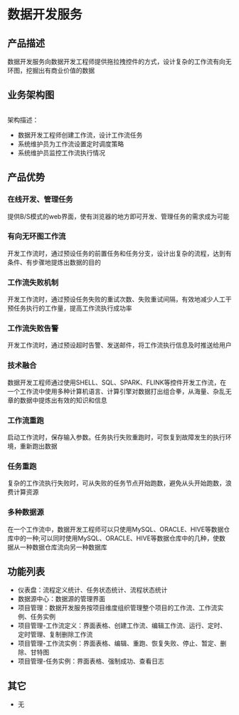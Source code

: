 # 数据开发服务

## 产品描述

数据开发服务向数据开发工程师提供拖拉拽控件的方式，设计复杂的工作流有向无环图，挖掘出有商业价值的数据

## 业务架构图

<img :src="$withBase('/operation/datadev_1.png')" style="zoom:35%">

架构描述：

- 数据开发工程师创建工作流，设计工作流任务
- 系统维护员为工作流设置定时调度策略
- 系统维护员监控工作流执行情况

## 产品优势

### 在线开发、管理任务

提供B/S模式的web界面，使有浏览器的地方即可开发、管理任务的需求成为可能

### 有向无环图工作流

开发工作流时，通过预设任务的前置任务和任务分支，设计出复杂的流程，达到有条件、有步骤地提炼出数据的目的

### 工作流失败机制

开发工作流时，通过预设任务失败的重试次数、失败重试间隔，有效地减少人工干预任务执行的工作量，提高工作流执行成功率

### 工作流失败告警

开发工作流时，通过预设超时告警、发送邮件，将工作流执行信息及时推送给用户

### 技术融合

数据开发工程师通过使用SHELL、SQL、SPARK、FLINK等控件开发工作流，在一个工作流中使用多种计算机语言、计算引擎对数据打出组合拳，从海量、杂乱无章的数据中提炼出有效的知识和信息

### 工作流重跑

启动工作流时，保存输入参数。任务执行失败重跑时，可恢复到故障发生的执行环境，重新跑出数据

### 任务重跑

复杂的工作流执行失败时，可从失败的任务节点开始跑数，避免从头开始跑数，浪费计算资源

### 多种数据源

在一个工作流中，数据开发工程师可以只使用MySQL、ORACLE、HIVE等数据仓库中的一种;可以同时使用MySQL、ORACLE、HIVE等数据仓库中的几种，使数据从一种数据仓库流向另一种数据库



## 功能列表

- 仪表盘：流程定义统计、任务状态统计、流程状态统计
- 数据源中心：数据源的管理界面
- 项目管理：数据开发服务按项目维度组织管理整个项目的工作流、工作流实例、任务实例
- 项目管理-工作流定义：界面表格、创建工作流、编辑工作流、运行、定时、定时管理、复制删除工作流
- 项目管理-工作流实例：界面表格、编辑、重跑、恢复失败、停止、暂定、删除、甘特图
- 项目管理-任务实例：界面表格、强制成功、查看日志

## 其它

- 无
